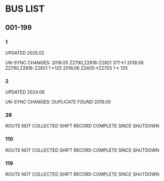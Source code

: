 # BUS LIST

## 001-199

### 1
UPDATED 2025.02

UN-SYNC CHANGES:
2018.05 Z2790,Z2816-Z2821 371->1
2018.06 Z2790,Z2816-Z2821 1->125
2018.06 Z2405->Z2705 1-> 125

### 2
UPDATED 2024.06

UN-SYNC CHANGES:
_DUPLICATE FOUND_ 2019.05

### 28
ROUTE NOT COLLECTED
SHIFT RECORD COMPLETE SINCE SHUTDOWN

### 110
ROUTE NOT COLLECTED
SHIFT RECORD COMPLETE SINCE SHUTDOWN

### 119
ROUTE NOT COLLECTED
SHIFT RECORD COMPLETE SINCE SHUTDOWN